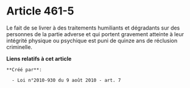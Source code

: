 # Article 461-5

Le fait de se livrer à des traitements humiliants et dégradants sur des personnes de la partie adverse et qui portent
gravement atteinte à leur intégrité physique ou psychique est puni de quinze ans de réclusion criminelle.

**Liens relatifs à cet article**

	**Créé par**:

	  - Loi n°2010-930 du 9 août 2010 - art. 7
